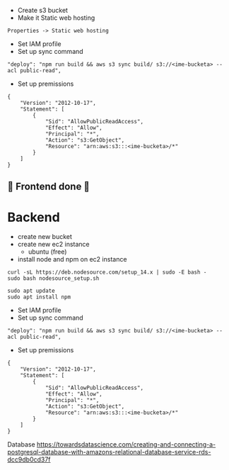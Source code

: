 - Create s3 bucket
- Make it Static web hosting

```
Properties -> Static web hosting
```

- Set IAM profile
- Set up sync command

```
"deploy": "npm run build && aws s3 sync build/ s3://<ime-bucketa> --acl public-read",
```

- Set up premissions

```
{
    "Version": "2012-10-17",
    "Statement": [
        {
            "Sid": "AllowPublicReadAccess",
            "Effect": "Allow",
            "Principal": "*",
            "Action": "s3:GetObject",
            "Resource": "arn:aws:s3:::<ime-bucketa>/*"
        }
    ]
}
```

## 🎉 Frontend done 🎉

# Backend

- create new bucket
- create new ec2 instance
  - ubuntu (free)
- install node and npm on ec2 instance

```
curl -sL https://deb.nodesource.com/setup_14.x | sudo -E bash -
sudo bash nodesource_setup.sh

sudo apt update
sudo apt install npm
```

- Set IAM profile
- Set up sync command

```
"deploy": "npm run build && aws s3 sync build/ s3://<ime-bucketa> --acl public-read",
```

- Set up premissions

```
{
    "Version": "2012-10-17",
    "Statement": [
        {
            "Sid": "AllowPublicReadAccess",
            "Effect": "Allow",
            "Principal": "*",
            "Action": "s3:GetObject",
            "Resource": "arn:aws:s3:::<ime-bucketa>/*"
        }
    ]
}
```

Database https://towardsdatascience.com/creating-and-connecting-a-postgresql-database-with-amazons-relational-database-service-rds-dcc9db0cd37f
